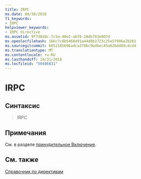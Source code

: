 ```yaml
---
title: IRPC
ms.date: 08/30/2018
f1_keywords:
- IRPC
helpviewer_keywords:
- IRPC directive
ms.assetid: 9f7d848c-fc5a-40e2-abf0-28db783e007d
ms.openlocfilehash: 166c7c8b5468491a44d8b2723c25e5f996a2b261
ms.sourcegitcommit: 6052185696adca270bc9bdbec45a626dd89cdcdd
ms.translationtype: MT
ms.contentlocale: ru-RU
ms.lasthandoff: 10/31/2018
ms.locfileid: "50486831"
---
```

# <a name="irpc"></a>IRPC

## <a name="syntax"></a>Синтаксис

> IRPC

## <a name="remarks"></a>Примечания

См. в разделе [принудительное Включение](../../assembler/masm/forc.md).

## <a name="see-also"></a>См. также

[Справочник по директивам](../../assembler/masm/directives-reference.md)<br/>
